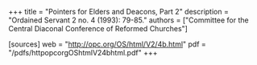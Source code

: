 +++
title = "Pointers for Elders and Deacons, Part 2"
description = "Ordained Servant 2 no. 4 (1993): 79-85."
authors = ["Committee for the Central Diaconal Conference of Reformed Churches"]

[sources]
web = "http://opc.org/OS/html/V2/4b.html"
pdf = "/pdfs/httpopcorgOShtmlV24bhtml.pdf"
+++

